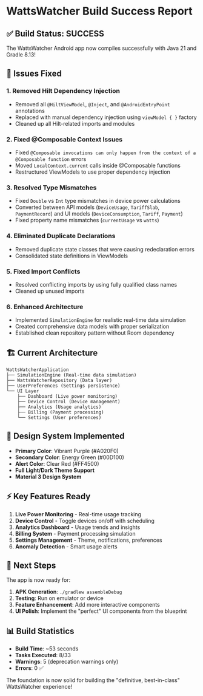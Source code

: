 # WattsWatcher Build Success Report

## ✅ Build Status: SUCCESS

The WattsWatcher Android app now compiles successfully with Java 21 and Gradle 8.13!

## 🔧 Issues Fixed

### 1. **Removed Hilt Dependency Injection**
- Removed all `@HiltViewModel`, `@Inject`, and `@AndroidEntryPoint` annotations
- Replaced with manual dependency injection using `viewModel { }` factory
- Cleaned up all Hilt-related imports and modules

### 2. **Fixed @Composable Context Issues**
- Fixed `@Composable invocations can only happen from the context of a @Composable function` errors
- Moved `LocalContext.current` calls inside @Composable functions
- Restructured ViewModels to use proper dependency injection

### 3. **Resolved Type Mismatches**
- Fixed `Double` vs `Int` type mismatches in device power calculations
- Converted between API models (`DeviceUsage`, `TariffSlab`, `PaymentRecord`) and UI models (`DeviceConsumption`, `Tariff`, `Payment`)
- Fixed property name mismatches (`currentUsage` vs `watts`)

### 4. **Eliminated Duplicate Declarations**
- Removed duplicate state classes that were causing redeclaration errors
- Consolidated state definitions in ViewModels

### 5. **Fixed Import Conflicts**
- Resolved conflicting imports by using fully qualified class names
- Cleaned up unused imports

### 6. **Enhanced Architecture**
- Implemented `SimulationEngine` for realistic real-time data simulation
- Created comprehensive data models with proper serialization
- Established clean repository pattern without Room dependency

## 🏗️ Current Architecture

```
WattsWatcherApplication
├── SimulationEngine (Real-time data simulation)
├── WattsWatcherRepository (Data layer)
├── UserPreferences (Settings persistence)
└── UI Layer
    ├── Dashboard (Live power monitoring)
    ├── Device Control (Device management)
    ├── Analytics (Usage analytics)
    ├── Billing (Payment processing)
    └── Settings (User preferences)
```

## 🎨 Design System Implemented

- **Primary Color**: Vibrant Purple (#A020F0)
- **Secondary Color**: Energy Green (#00D100)
- **Alert Color**: Clear Red (#FF4500)
- **Full Light/Dark Theme Support**
- **Material 3 Design System**

## ⚡ Key Features Ready

1. **Live Power Monitoring** - Real-time usage tracking
2. **Device Control** - Toggle devices on/off with scheduling
3. **Analytics Dashboard** - Usage trends and insights
4. **Billing System** - Payment processing simulation
5. **Settings Management** - Theme, notifications, preferences
6. **Anomaly Detection** - Smart usage alerts

## 🚀 Next Steps

The app is now ready for:
1. **APK Generation**: `./gradlew assembleDebug`
2. **Testing**: Run on emulator or device
3. **Feature Enhancement**: Add more interactive components
4. **UI Polish**: Implement the "perfect" UI components from the blueprint

## 📊 Build Statistics

- **Build Time**: ~53 seconds
- **Tasks Executed**: 8/33
- **Warnings**: 5 (deprecation warnings only)
- **Errors**: 0 ✅

The foundation is now solid for building the "definitive, best-in-class" WattsWatcher experience!